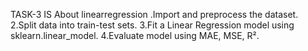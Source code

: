 TASK-3 IS About linearregression .Import and preprocess the dataset.
2.Split data into train-test sets.
3.Fit a Linear Regression model using sklearn.linear_model.
4.Evaluate model using MAE, MSE, R².
